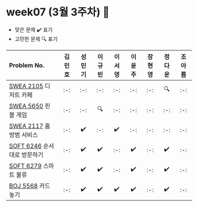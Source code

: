 # week07 (3월 3주차) :pencil:

- 맞은 문제 :heavy_check_mark: 표기
- 고민한 문제 :mag: 표기



|Problem No.|김민호|성민기|이규빈|이서영|이윤주|장현영|정다운|조아름|
|:---------------------------|:-----:|:-----:|:-----:|:-----:|:-----:|:-----:|:-----:|:-----:|
|[SWEA 2105](https://swexpertacademy.com/main/code/problem/problemDetail.do?contestProbId=AV5VwAr6APYDFAWu) 디저트 카페|:-:|:-:|:-:|:-:|:-:|:-:|:mag:|:-:|
|[SWEA 5650](https://swexpertacademy.com/main/code/problem/problemDetail.do?contestProbId=AWXRF8s6ezEDFAUo) 핀볼 게임|:-:|:-:|:mag:|:-:|:-:|:-:|:-:|:-:|
|[SWEA 2117](https://swexpertacademy.com/main/code/problem/problemDetail.do?contestProbId=AV5V61LqAf8DFAW) 홈 방범 서비스|:-:|:heavy_check_mark:|:-:|:heavy_check_mark:|:-:|:-:|:-:|:-:|
|[SOFT 6246](https://softeer.ai/practice/6246) 순서대로 방문하기|:-:|:heavy_check_mark:|:heavy_check_mark:|:-:|:heavy_check_mark:|:-:|:heavy_check_mark:|:-:|
|[SOFT 6279](https://softeer.ai/practice/6279) 스마트 물류|:-:|:heavy_check_mark:|:heavy_check_mark:|:-:|:heavy_check_mark:|:-:|:heavy_check_mark:|:-:|
|[BOJ 5568](https://www.acmicpc.net/problem/5568) 카드 놓기|:-:|:heavy_check_mark:|:heavy_check_mark:|:heavy_check_mark:|:heavy_check_mark:|:-:|:heavy_check_mark:|:-:|


